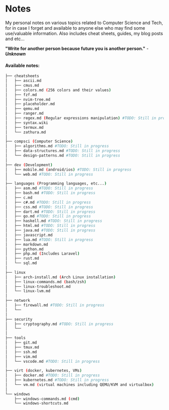 # Notes

My personal notes on various topics related to Computer Science and Tech, for in case I forget and available to anyone else who may find some use/valuable information. Also includes cheat sheets, guides, my blog posts and etc...

**"Write for another person because future you is another person."** - **_Unknown_**

#### Available notes:

```bash
├── cheatsheets
│   ├── ascii.md
│   ├── cmus.md
│   ├── colors.md (256 colors and their values)
│   ├── fzf.md
│   ├── nvim-tree.md
│   ├── placeholder.md
│   ├── qemu.md
│   ├── ranger.md
│   ├── regex.md (Regular expressions manipulation) #TODO: Still in progress
│   ├── syntax.wiki
│   ├── termux.md
│   └── zathura.md
│
├── compsci (Computer Science)
│   ├── algorithms.md #TODO: Still in progress
│   ├── data-structures.md #TODO: Still in progress
│   └── design-patterns.md #TODO: Still in progress
│
├── dev (Development)
│   ├── mobile.md (android/ios) #TODO: Still in progress
│   └── web.md #TODO: Still in progress
│
├── languages (Programming languages, etc...)
│   ├── asm.md #TODO: Still in progress
│   ├── bash.md #TODO: Still in progress
│   ├── c.md
│   ├── c#.md #TODO: Still in progress
│   ├── css.md #TODO: Still in progress
│   ├── dart.md #TODO: Still in progress
│   ├── go.md #TODO: Still in progress
│   ├── haskell.md #TODO: Still in progress
│   ├── html.md #TODO: Still in progress
│   ├── java.md #TODO: Still in progress
│   ├── javascript.md
│   ├── lua.md #TODO: Still in progress
│   ├── markdown.md
│   ├── python.md
│   ├── php.md (Includes Laravel)
│   ├── rust.md
│   └── sql.md
│
├── linux
│   ├── arch-install.md (Arch Linux installation)
│   ├── linux-commands.md (bash/zsh)
│   ├── linux-troubleshoot.md
│   └── linux-lvm.md
│
├── network
│   ├── firewall.md #TODO: Still in progress
│   └──
│
├── security
│   ├── cryptography.md #TODO: Still in progress
│   └──
│
├── tools
│   ├── git.md
│   ├── tmux.md
│   ├── ssh.md
│   ├── vim.md
│   └── vscode.md #TODO: Still in progress
│
├── virt (docker, kubernetes, VMs)
│   ├── docker.md #TODO: Still in progress
│   ├── kubernetes.md #TODO: Still in progress
│   └── vm.md (virtual machines including QEMU/KVM and virtualbox)
│
└── windows
    ├── windows-commands.md (cmd)
    └── windows-shortcuts.md
```
